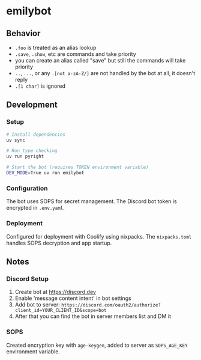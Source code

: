 # emilybot

## Behavior

- `.foo` is treated as an alias lookup
- `.save`, `.show`, etc are commands and take priority
- you can create an alias called "save" but still the commands will take priority
- `..`, `...`, or any `.[not a-zA-Z/]` are not handled by the bot at all, it doesn't reply
- `.[1 char]` is ignored

## Development

### Setup

```bash
# Install dependencies
uv sync

# Run type checking
uv run pyright

# Start the bot (requires TOKEN environment variable)
DEV_MODE=True uv run emilybot
```

### Configuration

The bot uses SOPS for secret management. The Discord bot token is encrypted in `.env.yaml`.

### Deployment

Configured for deployment with Coolify using nixpacks. The `nixpacks.toml` handles SOPS decryption and app startup.

## Notes

### Discord Setup

1. Create bot at <https://discord.dev>
2. Enable 'message content intent' in bot settings
3. Add bot to server: `https://discord.com/oauth2/authorize?client_id=YOUR_CLIENT_ID&scope=bot`
4. After that you can find the bot in server members list and DM it

### SOPS

Created encryption key with `age-keygen`, added to server as `SOPS_AGE_KEY` environment variable.
